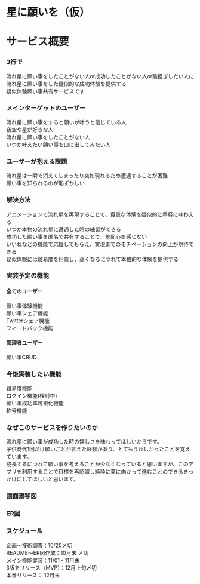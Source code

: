 # 星に願いを（仮）
# サービス概要
### 3行で
流れ星に願い事をしたことがない人or成功したことがない人or験担ぎしたい人に  
流れ星に願い事をした疑似的な成功体験を提供する  
疑似体験願い事共有サービスです  
### メインターゲットのユーザー
流れ星に願い事をすると願いが叶うと信じている人  
夜空や星が好きな人  
流れ星に願い事をしたことがない人  
いつか叶えたい願い事を口に出してみたい人  
### ユーザーが抱える課題
流れ星は一瞬で消えてしまったり突如現れるため遭遇することが困難  
願い事を知られるのが恥ずかしい  
### 解決方法
アニメーションで流れ星を再現することで、貴重な体験を疑似的に手軽に味わえる  
いつか本物の流れ星に遭遇した時の練習ができる  
成功した願い事を匿名で共有することで、羞恥心を感じない  
いいねなどの機能で応援してもらえ、実現までのモチベーションの向上が期待できる  
疑似体験には難易度を用意し、高くなるにつれて本格的な体験を提供する 
### 実装予定の機能
#### 全てのユーザー
願い事体験機能  
願い事シェア機能  
Twitterシェア機能  
フィードバック機能  
#### 管理者ユーザー
願い事CRUD  
### 今後実装したい機能
難易度機能  
ログイン機能(検討中)  
願い事成功率可視化機能  
称号機能  
### なぜこのサービスを作りたいのか
流れ星に願い事が成功した時の嬉しさを味わってほしいからです。  
子供時代1回だけ願いごとが言えた経験があり、とてもうれしかったことを覚えています。  
成長するにつれて願い事を考えることが少なくなっていると思いますが、このアプリを利用することで目標を再認識し純粋に夢に向かって進むことのできるきっかけにしてほしいと思います。  
### 画面遷移図
### ER図
### スケジュール
企画〜技術調査：10/20〆切  
README〜ER図作成：10月末 〆切  
メイン機能実装：11/01 - 11月末  
β版をリリース（MVP）：12月上旬〆切  
本番リリース： 12月末  

